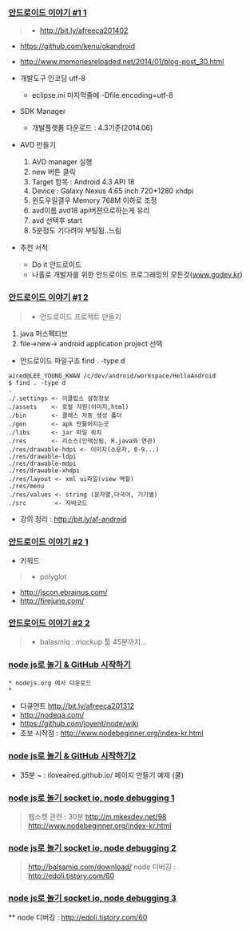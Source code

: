 ### [안드로이드 이야기 #1 1](http://goo.gl/VUe7H9)
> * http://bit.ly/afreeca201402
* https://github.com/kenu/okandroid
* http://www.memoriesreloaded.net/2014/01/blog-post_30.html
* 개발도구 인코딩 utf-8
   * eclipse.ini 마지막줄에 -Dfile.encoding=utf-8
*  SDK Manager
	* 개발플랫폼 다운로드 :  4.3기준(2014.06)
* AVD 만들기
   1. AVD manager 실행
   2. new 버튼 클릭
   3. Target 항목 : Android 4.3 API 18
   4. Device : Galaxy Nexus 4.65 inch 720*1280 xhdpi
   5. 윈도우일결우 Memory 768M 이하로 조정
   6. avd이름 avd18  api버젼으로하는게 유리
   7. avd 선택후 start
   8. 5분정도 기다려야 부팅됨..느림
 
 * 추천 서적
 	* Do it 안드로이드 
 	* 나홀로 개발자를 위한 안드로이드 프로그래밍의 모든것(www.godev.kr)
 	
### [안드로이드 이야기 #1 2](http://goo.gl/eu6Juu)

> * 안드로이드 프로젝트 만들기
 1. java 퍼스펙티브
 2. file->new-> android application project 선택
* 안드로이드 파일구조  find . -type d

```
aired@LEE_YOUNG_KWAN /c/dev/android/workspace/HelloAndroid
$ find . -type d
.
./.settings <- 이클립스 설정정보
./assets    <- 로컬 자원(이미지,html)
./bin       <- 클래스 자동 생성 폴더  
./gen       <- apk 만들어지는곳 
./libs      <- jar 파일 위치
./res       <- 리소스(인덱싱됨, R.java와 연관)    
./res/drawable-hdpi <- 이미지(소문자, 0-9...)
./res/drawable-ldpi
./res/drawable-mdpi
./res/drawable-xhdpi
./res/layout <- xml ui파일(view 역할)
./res/menu
./res/values <- string (문자열,다국어, 기기별)
./src        <- 자바코드
```
 * 강의 정리 : http://bit.ly/af-android

### [안드로이드 이야기 #2 1](http://goo.gl/bqi9Jp)
 * 키워드
> * polyglot
* http://jscon.ebrainus.com/
* http://firejune.com/



### [안드로이드 이야기 #2 2](http://goo.gl/372mxG)
> * balasmiq : mockup 툴
45분까지...








### [node js로 놀기 & GitHub 시작하기](http://goo.gl/bEQa3K)
```
* nodejs.org 에서 다운로드
* 
```
  * 다큐먼트 http://bit.ly/afreeca201312
  * http://nodeqa.com/
  * https://github.com/joyent/node/wiki
  * 초보 시작점 : http://www.nodebeginner.org/index-kr.html

### [node js로 놀기 & GitHub 시작하기2](http://goo.gl/hkd9C0)
  * 35분 ~  : iloveaired.github.io/  페이지 만들기 예제 (쿨)

### [node js로 놀기 socket io, node debugging 1](http://goo.gl/cXTmVa)
> 웹소켓 관련 : 30분 http://m.mkexdev.net/98
  http://www.nodebeginner.org/index-kr.html
  
### [node js로 놀기 socket io, node debugging 2](http://goo.gl/bg3vvX)
> http://balsamiq.com/download/
node 디버깅 : http://edoli.tistory.com/60
### [node js로 놀기 socket io, node debugging 3](http://goo.gl/0R14l2)
>
** node 디버깅 : http://edoli.tistory.com/60